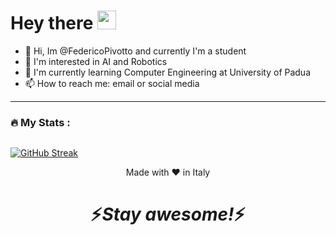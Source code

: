 <h1>
  Hey there
  <img src="https://media.giphy.com/media/hvRJCLFzcasrR4ia7z/giphy.gif" width="30px"/>
</h1>

- 👋 Hi, Im @FedericoPivotto and currently I'm a student
- 👀 I'm interested in AI and Robotics
- 🌱 I'm currently learning Computer Engineering at University of Padua
- 📫 How to reach me: email or social media

---

### :fire: My Stats :

<img src="https://komarev.com/ghpvc/?username=FedericoPivotto&style=flat-square&color=blue" alt=""/>

[![GitHub Streak](http://github-readme-streak-stats.herokuapp.com?user=FedericoPivotto&theme=dark&background=000000)](https://git.io/streak-stats)

<p align="center">Made with ❤️ in Italy</p>

<h1 align='center'>⚡️<i>Stay awesome!</i>⚡️</h1>
